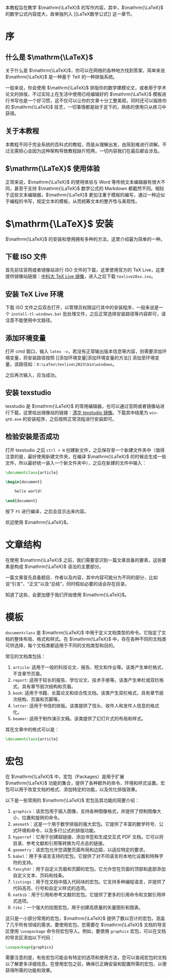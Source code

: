 本教程旨在教学 $\mathrm{\LaTeX}$ 的写作内容，其中，$\mathrm{\LaTeX}$ 的数学公式内容庞大，故单独列入 [[LaTeX数学公式]] 这一章节。

# 序

## 什么是 $\mathrm{\LaTeX}$

关于什么是 $\mathrm{\LaTeX}$，你可以在网络的各种地方找到答案，简单来说 $\mathrm{\LaTeX}$ 是一种基于 $\mathrm{TeX}$ 的一种排版系统。

一般来说，你会使用 $\mathrm{\LaTeX}$ 排版你的数学建模论文，或者用于学术论文的排版，不过实际上在生活中使用已经编辑好的 $\mathrm{\LaTeX}$ 模板进行书写也是一个好习惯，这不仅可以让你的文章十分工整美观，同时还可以锻炼你的 $\mathrm{\LaTeX}$ 技艺，一切事情都是始于足下的，熟练的使用只从练习中获得。

## 关于本教程

本教程不同于完全系统的百科式的教程，而是从理解出发，由简到难进行讲解。不过无需担心会因为这种架构导致教程缺斤短两，一切内容我们在最后都会涉及。

## $\mathrm{\LaTeX}$ 使用体验

正常来说，$\mathrm{\LaTeX}$ 的使用体验与 Word 等传统文本编辑器有很大不同，甚至于支持 $\mathrm{\LaTeX}$ 数学公式的 Markdown 都截然不同。相较于这些文本编辑器，$\mathrm{\LaTeX}$ 更加注重于模板的编写，通过一种近似于编程的书写，规定文本的模板，从而统筹文本的整齐性与美观性。

# $\mathrm{\LaTeX}$ 安装

$\mathrm{\LaTeX}$ 的安装和使用拥有多种的方法，这里介绍最为简单的一种。

## 下载 ISO 文件

首先前往官网或者镜像站进行 ISO 文件的下载，这里使用官方的 TeX Live，这里提供镜像站链接：[中科大 TeX Live 镜像](http://mirrors.ustc.edu.cn/CTAN/systems/texlive/Images/)，进入之后下载 `texlive20xx.iso`。

## 安装 TeX Live 环境

下载 ISO 文件之后双击打开，以管理员权限运行其中的安装程序，一般来说是一个 `install-tl-windows.bat` 批处理文件，之后正常选择安装路径等内容即可，请注意不能使用中文路径。

## 添加环境变量

打开 cmd 窗口，输入 `latex -v`，若没有正常输出版本信息等内容，则需要添加环境变量，将安装路径按照 [[添加环境变量|添加环境变量的方法]] 添加至环境变量，该路径如：`D:\LaTex\texlive\2023\bin\windows`。

之后再次输入，应当成功。

## 安装 texstudio

texstudio 是 $\mathrm{\LaTeX}$ 的常用编辑器，也可以通过官网或者镜像站进行下载，这里给出镜像站的链接：[清华 texstudio 镜像](https://mirrors.tuna.tsinghua.edu.cn/github-release/texstudio-org/texstudio/LatestRelease/)。下载其中结尾为 `win-qt6.exe` 的安装程序，之后按照正常流程进行安装即可。

## 检验安装是否成功

打开 texstudio 之后 `ctrl + N` 创建新文件，之后保存至一个新建文件夹中（值得注意的是，最好使用新建文件夹，在编译 $\mathrm{\LaTeX}$ 的时候会生成一些文件，所以最好统一装入一个新文件夹中），之后在新建的文件中输入：

```latex
\documentclass{article}

\begin{document}
	
	hello world!
	
\end{document}
```

按下 `F5` 进行编译，之后会显示出来内容。

欢迎使用 $\mathrm{\LaTeX}$。

# 文章结构

在使用 $\mathrm{\LaTeX}$ 之前，我们需要意识到一篇文章具备的要素，这些要素是构成 $\mathrm{\LaTeX}$ 语法的主要部分。

一篇文章首先具备题目、作者以及内容，其中内容可能分为不同的部分，比如说“引言”、“正文”以及“总结”，同时假如必要的话会存在目录。

知道了这些，会更加便于我们开始使用 $\mathrm{\LaTeX}$。

# 模板

`documentclass` 是 $\mathrm{\LaTeX}$ 中用于定义文档类型的命令。它指定了文档的整体布局、格式和样式。在 $\mathrm{\LaTeX}$ 中，存在各种不同的文档类可供选择，每个文档类都适用于不同的文档类型和目的。

常见的文档类包括：

1. `article`: 适用于一般的科技论文、报告、短文和作业等。该类产生单栏格式，不含章节页眉。
2. `report`: 适用于较长的报告、学位论文、技术手册等。该类产生单栏或双栏格式，具有章节层次结构和页眉。
3. `book`: 适用于书籍、长篇论文和综合性文档。该类产生双栏格式，具有章节层次结构、页眉和页脚等。
4. `letter`: 适用于书信的排版。该类提供了信头、收件人和发件人信息的格式化。
5. `beamer`: 适用于制作演示文稿。该类提供了幻灯片式的布局和样式。

其在文章中的格式可以是：

```latex
\documentclass{article}
```

# 宏包

在 $\mathrm{\LaTeX}$ 中，宏包（Packages）是用于扩展 $\mathrm{\LaTeX}$ 功能的集合，提供了各种额外的命令、环境和样式设置。宏包可以用于改变文档的格式、添加特定的功能，以及优化排版效果。

以下是一些常用的 $\mathrm{\LaTeX}$ 宏包及其功能的简要介绍：

1. `graphicx`：该宏包用于插入图像，支持各种图像格式，并提供了控制图像大小、位置和旋转的命令。
2. `amsmath`：这是一个用于数学排版的强大宏包。它提供了丰富的数学符号、公式环境和命令，以及多行公式的排版功能。
3. `hyperref`：它用于创建超链接、添加书签和生成交互式 PDF 文档。它可以将目录、参考文献和引用等转换为可点击的链接。
4. `geometry`：该宏包允许您调整页面布局和边距，以适应特定的要求。
5. `babel`：用于多语言支持的宏包。它提供了对不同语言的本地化设置和特殊字符的支持。
6. `fancyhdr`：用于自定义页眉和页脚的宏包。它允许您在页面的顶部和底部添加自定义文本、页码和线条。
7. `listings`：用于在文档中插入代码块的宏包。它支持多种编程语言，并提供了代码高亮、行号和自定义样式的选项。
8. `natbib`：用于引用和参考文献的宏包。它提供了更多的引用命令和文献引用样式选项。
9. `tikz`：一个强大的绘图宏包，用于创建高质量的矢量图形和图表。

这只是一小部分常用的宏包，$\mathrm{\LaTeX}$ 提供了数以百计的宏包，涵盖了几乎所有领域的需求。要使用宏包，您需要在 $\mathrm{\LaTeX}$ 文档的导言区使用 `\usepackage` 命令将宏包导入。例如，要使用 `graphicx` 宏包，可以在文档的导言区添加以下代码：

```latex
\usepackage{graphicx}
```

需要注意的是，有些宏包可能会有特定的选项和使用方法，您可以查阅宏包的文档以了解更多详细信息。在使用宏包之前，确保已正确安装和配置所需的宏包，以便获得所需的功能和效果。